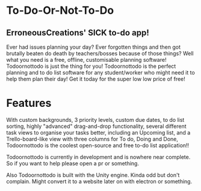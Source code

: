 # To-Do-Or-Not-To-Do
## ErroneousCreations' SICK to-do app!

Ever had issues planning your day? Ever forgotten things and then got brutally beaten do death by teachers/bosses because of those things? Well what you need is a free, offline, customisable planning software! Todoornottodo is just the thing for you! Todoornottodo is the perfect planning and to do list software for any student/worker who might need it to help them plan their day! Get it today for the super low low price of free!

# Features
With custom backgrounds, 3 priority levels, custom due dates, to do list sorting, highly "advanced" drag-and-drop functionality, several different task views to organise your tasks better, including an Upcoming list, and a Trello-board-like view with three columns for To do, Doing and Done, Todoornottodo is the coolest open-source and free to-do list application!!

Todoornottodo is currently in development and is nowhere near complete. So if you want to help please open a pr or something.

Also Todoornottodo is built with the Unity engine. Kinda odd but don't complain. Might convert it to a website later on with electron or something.
